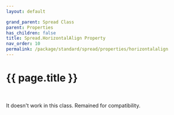 ```yaml
---
layout: default

grand_parent: Spread Class
parent: Properties
has_children: false
title: Spread.HorizontalAlign Property
nav_order: 10
permalink: /package/standard/spread/properties/horizontalalign
---
```

# {{ page.title }}
<br>

It doesn't work in this class. Remained for compatibility.